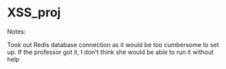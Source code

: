 # XSS_proj

Notes:

Took out Redis database connection as it would be too cumbersome to set up. If the professor got it, I don't think she would be able to run it without help
